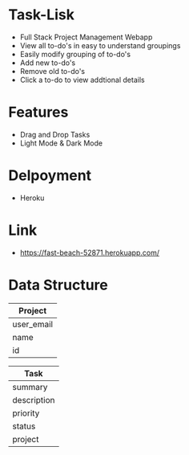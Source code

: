 # Task-Lisk
- Full Stack Project Management Webapp
- View all to-do's in easy to understand groupings
- Easily modify grouping of to-do's
- Add new to-do's
- Remove old to-do's
- Click a to-do to view addtional details

# Features
- Drag and Drop Tasks
- Light Mode & Dark Mode

# Delpoyment
- Heroku

# Link
- https://fast-beach-52871.herokuapp.com/

# Data Structure

| Project       | 
| ------------- | 
| user_email    | 
| name          |
| id            |

| Task          |
| ------------- | 
| summary       | 
| description   |
| priority      |
| status        |
| project       |
